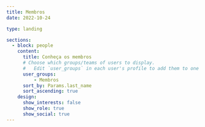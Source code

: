 ```yaml
---
title: Membros
date: 2022-10-24

type: landing

sections:
  - block: people
    content:
      title: Conheça os membros
      # Choose which groups/teams of users to display.
      #   Edit `user_groups` in each user's profile to add them to one or more of these groups.
      user_groups:
          - Membros
      sort_by: Params.last_name
      sort_ascending: true
    design:
      show_interests: false
      show_role: true
      show_social: true
---
```

